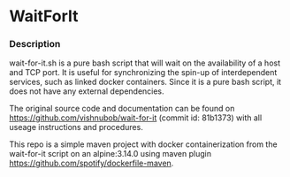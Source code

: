# WaitForIt

### Description


wait-for-it.sh is a pure bash script that will wait on the availability of a host and TCP port. It is useful for synchronizing the spin-up of interdependent services, such as linked docker containers. Since it is a pure bash script, it does not have any external dependencies.

The original source code and documentation can be found on https://github.com/vishnubob/wait-for-it (commit id: 81b1373) with all useage instructions and procedures.

This repo is a simple maven project with docker containerization from the wait-for-it script on an alpine:3.14.0 using maven plugin https://github.com/spotify/dockerfile-maven.

